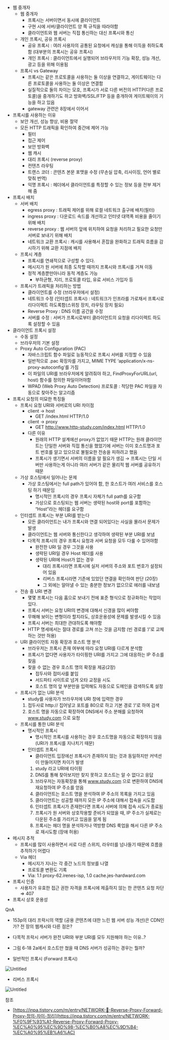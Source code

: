 - 웹 중개자
  - 웹 중개자
    - 프록시는 서버이면서 동시에 클라이언트
    - 구현 시에 서버/클라이언트 양 쪽 규칙을 따라야함
    - 클라이언트와 웹 서버는 직접 통신하는 대신 프록시와 통신
  - 개인 프록시, 공유 프록시
    - 공유 프록시 : 여러 사용자의 공통된 요청에서 캐싱을 통해 이득을 취하도록함 (대부분의 프록시는 공유 프록시)
    - 개인 프록시 : 클라이언트에서 실행되어 브라우저의 기능 확장, 성능 개선, 광고 등을 위해 이용됨
  - 프록시 vs Gateway
    - 프록시는 같은 프로토콜을 사용하는 둘 이상을 연결하고, 게이트웨이는 다른 프로토콜을 사용하는 둘 이상은 연결함
    - 실질적으로 둘의 차이는 모호, 프록시가 서로 다른 버전의 HTTP(다른 프로토콜)을 중개하기도 하고
      방화벽/SSL/FTP 등을 중개하여 게이트웨이의 기능을 하고 있음
    - gateway 관련은 8장에서 이어서
- 프록시를 사용하는 이유
  - 보안 개선, 성능 향상, 비용 절약
  - 모든 HTTP 트래픽을 확인하여 중간에 제어 가능
    - 필터
    - 접근 제어
    - 보안 방화벽
    - 웹 캐시
    - 대리 프록시 (reverse proxy)
    - 컨텐츠 라우팅
    - 트랜스 코더 : 콘텐츠 본문 포맷을 수정 (무손실 압축, 리사이징, 언어 별로 맞춰 번역)
    - 익명 프록시 : 헤더에서 클라이언트를 특정할 수 있는 정보 등을 전부 제거해 줌
- 프록시 배치
  - 서버 배치
    - egress proxy : 트래픽 제어를 위해 로컬 네트워크 출구에 배치(필터)
    - ingress proxy : 다운로드 속드를 개선하고 인터넷 대역폭 비용을 줄이기 위해 배치
    - reverse proxy : 웹 서버의 앞에 위치하여 요청을 처리하고 필요한 요청만 서버로 보내기 위해 배치
    - 네트워크 교환 프록시 : 캐시를 사용해서 혼잡을 완화하고 트래픽 흐름을 감시하기 위해 교환 지점에 배치
  - 프록시 계층
    - 프록시를 연쇄적으로 구성할 수 있다.
    - 메시지가 원 서버에 최종 도착할 때까지 프록시와 프록시를 거쳐 이동
    - 정적 계층뿐만아니라 동적 계층도 가능
      - 부하균형, 지리, 프로토콜 타입, 유료 서비스 가입자 등
  - 프록시가 트래픽을 처리하는 방법
    - 클라이언트를 수정 (브라우저에서 설정)
    - 네트워크 수정 (인터셉트 프록시) : 네트워크가 인프라를 가로채서 프록시로 리다이렉트 하도록함(스위칭 장치, 라우팅 장치 필요)
    - Reverse Proxy : DNS 이름 공간을 수정
    - 서버를 수정 : 서버가 프록시로부터 클라이언트의 요청을 리다이렉트 하도록 설정할 수 있음
- 클라이언트 프록시 설정
  - 수동 설정
  - 브라우저의 기본 설정
  - Proxy Auto Configuration (PAC)
    - 자바스크립트 함수 파일로 능동적으로 프록시 서버를 지정할 수 있음
    - 일반적으로 .pac 확장자를 가지고, MIME TYPE ‘application/x-ns-proxy-autoconfig'를 가짐
    - 이 파일의 URI를 브라우저에게 알려줘야 하고, FindProxyForURL(url, host) 함수를 정의한 파일이어야함
    - WPAD (Web Proxy Auto Detection) 프로토콜 : 적당한 PAC 파일을 자동으로 찾아주는 알고리즘
- 프록시 요청의 미묘한 특징들
  - 프록시 요청 URI와 서버로의 URI 차이점
    - client → host
      - GET /index.html HTTP/1.0
    - client → proxy
      - GET http://www.http-study.com/index.html HTTP/1.0
    - 다른 이유
      - 원래의 HTTP 설계에선 proxy가 없었기 때문
        HTTP는 원래 클라이언트는 단일한 서버와 직접 통신을 했었기에 서버는 이미 호스트명과 포트 번호를 알고 있으므로 불필요한 전송을 피하려고 했음
      - 프록시가 생기면서 서버의 이름을 알 필요가 생김 → 프록시는 단일 서버만 사용하는게 아니라 여러 서버가 같은 물리적 웹 서버를 공유하기 때문
  - 가상 호스팅에서 일어나는 문제
    - 가상 호스팅에서는 full path가 있어야 함, 한 호스트가 여러 서비스를 호스팅 하기 때문임
      - 명시적인 프록시의 경우 프록시 자체가 full path를 요구함
      - 가상으로 호스팅되는 웹 서버는 생략된 host와 port를 포함하는 “Host”라는 헤더를 요구함
  - 인터셉트 프록시는 부분 URI를 받는다
    - 모든 클라이언트는 내가 프록시와 연결 되어있다는 사실을 몰라서 문제가 발생
    - 클라이언트는 웹 서버와 통신한다고 생각하여 생략된 부분 URI를 보냄
    - 다목적 프록시의 경우 프록시 요청과 서버 요청을 모두 다룰 수 있어야함
      - 완전한 URI 일 경우 그것을 사용
      - 생략된 URI일 경우 Host 헤더를 사용
      - 생략된 URI에 Host가 없는 경우
        - 대리 프록시라면 프록시에 실저 서버의 주소와 포트 번호가 설정되어 있음
        - 리버스 프록시라면 기존에 있었던 연결을 확인하여 판단 (20장)
        - 그 외에는 알아낼 수 있는 충분한 정보가 없으므로 에러를 내보냄
  - 전송 중 URI 변경
    - 몇몇 프록시는 다음 홉으로 보내기 전에 표준 형식으로 정규화하는 작업이 있다.
    - 프록시 서버는 요청 URI의 변경에 대해서 신경을 많이 써야함
    - 무해해 보이는 변형이라 할지라도, 상호운용성에 문제를 발생시킬 수 있음
    - 프록시 서버는 최대한 관대하도록 해야함
    - HTTP 명세에서는 절대 경로를 고쳐 쓰는 것을 금지함 (빈 경로를 ‘/’로 교체하는 것만 허용)
  - URI 클라이언트 자동 확장과 호스트 명 분석
    - 브라우저는 프록시 존재 여부에 따라 요청 URI를 다르게 분석함
    - 프록시가 없다면 사용자가 타이핑한 URI를 가지고 그에 대응하는 IP 주소를 찾음
    - 찾을 수 없는 경우 호스트 명의 확장을 제공(2장)
      - 접두사와 접미사를 붙임
      - 서드파티 사이트로 넘겨 오타 교정을 시도
      - 호스트 명의 앞 부분만을 입력해도 자동으로 도메인을 검색하도록 설정
  - 프록시가 없는 URI 분석
    - study를 사용자가 브라우저에 URI 창에 입력한 경우
    1. 접두사로 http:// 집어넣고 포트를 80으로 하고 기본 경로 ‘/’로 하여 검색
    2. 호스트 명을 자동으로 확장하여 DNS에서 주소 분해를 요청하여 www.study.com 으로 요청
  - 프록시를 통한 URI 분석
    - 명시적인 프록시
      - 명시적인 프록시를 사용하는 경우 호스트명을 자동으로 확장하지 않음 (URI가 프록시를 지나치기 때문)
    - 인터셉트 프록시
      - 클라이언트 입장에선 프록시가 존재하지 않는 것과 동일하지만 커넥션이 만들어지면 차이가 발생
      1. study 라고 URI에 타이핑
      2. DNS를 통해 찾아보지만 찾지 못하고 호스트는 알 수 없다고 응답
      3. 브라우저는 자동확장을 통해 www.study.com 으로 변환하여 DNS에 재요청하여 IP 주소를 얻음
      4. 클라이언트는 호스트 명을 분석하여 IP 주소의 목록을 가지고 있음
      5. 클라이언트는 성공할 때까지 모든 IP 주소에 대해서 접속을 시도함
      6. 인터셉트 프록시가 존재한다면 프록시 서버에 의해 접속 시도가 종료됨
      7. 프록시가 원 서버와 상호작용할 준비가 되었을 때, IP 주소가 실제로는 다운된 주소를 가리키고 있음을 알게 됨
      8. 프록시는 헤더 명을 분석하거나 역방향 DNS 룩업을 해서 다른 IP 주소로 재시도함 (장애 허용)
- 메시지 추적
  - 프록시를 많이 사용하면서 서로 다른 스위치, 라우터를 넘나들기 때문에 흐름을 추적하기 어렵다
  - Via 헤더
    - 메시지가 지나는 각 중간 노드의 정보를 나열
    - 프로토콜 변환도 기록
    - Via: 1.1 proxy-62.irenes-isp, 1.0 cache.jes-hardward.com
- 프록시 인증
  - 사용자가 유효한 접근 권한 자격을 프록시에 제출하지 않는 한 콘텐츠 요청 차단 ⇒ 407
- 프록시 상호 운용성

QnA

- 153p의 대리 프락시의 역할 (공용 콘텐츠에 대한 느린 웹 서버 성능 개선)은 CDN인가? 전 장의 웹캐시와 다른 점은?
- 다목적 프락시 서버가 완전 URI와 부분 URI를 모두 지원해야 하는 이유..?
- 그림 6-18 2a에서 호스트만 쳤을 때 DNS 서버가 성공하는 경우는 뭘까?

- 일반적인 프록시 (Forward 프록시)

![Untitled](https://s3-us-west-2.amazonaws.com/secure.notion-static.com/bf1c5f70-7933-4aec-8d50-a865e5dc4381/Untitled.png)

- 리버스 프록시

![Untitled](https://s3-us-west-2.amazonaws.com/secure.notion-static.com/fc491748-7119-41c5-b656-7f801e2036a6/Untitled.png)

참조

- [https://inpa.tistory.com/m/entry/NETWORK-📡-Reverse-Proxy-Forward-Proxy-정의-차이-정리](https://inpa.tistory.com/m/entry/NETWORK-%F0%9F%93%A1-Reverse-Proxy-Forward-Proxy-%EC%A0%95%EC%9D%98-%EC%B0%A8%EC%9D%B4-%EC%A0%95%EB%A6%AC)
